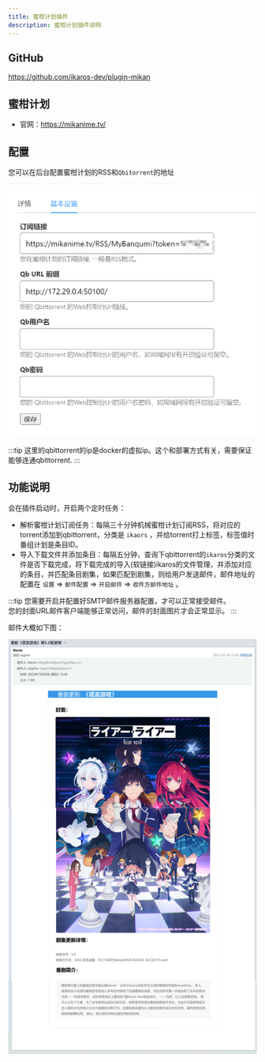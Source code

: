 ```yaml
---
title: 蜜柑计划插件
description: 蜜柑计划插件说明
---
```


## GitHub

<https://github.com/ikaros-dev/plugin-mikan>

## 蜜柑计划

- 官网：<https://mikanime.tv/>

## 配置

您可以在后台配置蜜柑计划的RSS和`Qbitorrent`的地址

![Ikaros Console Plugin Config](../assests/plugins-plugin-mikan/Snipaste_2023-07-30_15-48-14.png)

:::tip
这里的qbittorrent的ip是docker的虚拟ip。这个和部署方式有关，需要保证能够连通qbittorrent.
:::

## 功能说明

会在插件启动时，开启两个定时任务：

- 解析蜜柑计划订阅任务：每隔三十分钟机械蜜柑计划订阅RSS，将对应的torrent添加到qbittorrent，分类是 `ikaors` ，并给torrent打上标签，标签值时番组计划是条目ID。
- 导入下载文件并添加条目：每隔五分钟，查询下qbittorrent的`ikaros`分类的文件是否下载完成，将下载完成的导入(软链接)ikaros的文件管理，并添加对应的条目，并匹配条目剧集，如果匹配到剧集，则给用户发送邮件，邮件地址的配置在 `设置` => `邮件配置` => `开启邮件` => `收件方邮件地址` 。

:::tip
您需要开启并配置好SMTP邮件服务器配置，才可以正常接受邮件。<br />您的封面URL邮件客户端能够正常访问，邮件的封面图片才会正常显示。
:::

邮件大概如下图：

![Ikaros Subject Update Mail](../assests/plugins-plugin-mikan/Snipaste_2023-07-30_16-04-21.png)
